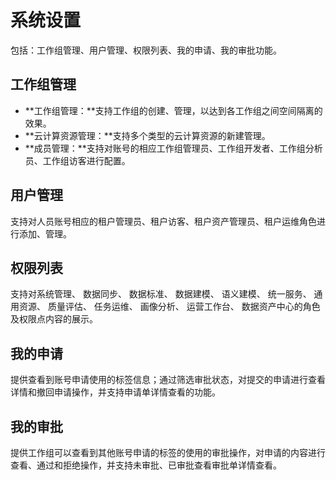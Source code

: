 # 系统设置

包括：工作组管理、用户管理、权限列表、我的申请、我的审批功能。

## 工作组管理

-   **工作组管理：**支持工作组的创建、管理，以达到各工作组之间空间隔离的效果。
-   **云计算资源管理：**支持多个类型的云计算资源的新建管理。
-   **成员管理：**支持对账号的相应工作组管理员、工作组开发者、工作组分析员、工作组访客进行配置。

## 用户管理

支持对人员账号相应的租户管理员、租户访客、租户资产管理员、租户运维角色进行添加、管理。

## 权限列表

支持对系统管理、 数据同步、 数据标准、 数据建模、 语义建模、 统一服务、 通用资源、 质量评估、 任务运维、 画像分析、 运营工作台、 数据资产中心的角色及权限点内容的展示。

## 我的申请

提供查看到账号申请使用的标签信息；通过筛选审批状态，对提交的申请进行查看详情和撤回申请操作，并支持申请单详情查看的功能。

## 我的审批

提供工作组可以查看到其他账号申请的标签的使用的审批操作，对申请的内容进行查看、通过和拒绝操作，并支持未审批、已审批查看审批单详情查看。

